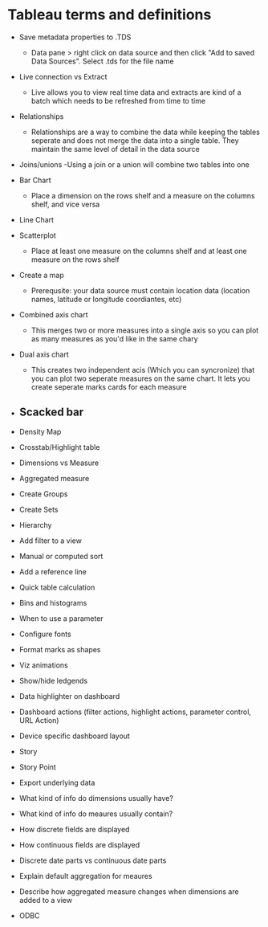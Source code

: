 # Tableau terms and definitions
- Save metadata properties to .TDS
    - Data pane > right click on data source and then click "Add to saved Data Sources". Select .tds for the file name 
- Live connection vs Extract
    - Live allows you to view real time data and extracts are kind of a batch which needs to be refreshed from time to time
- Relationships 
    - Relationships are a way to combine the data while keeping the tables seperate and does not merge the data into a single table. They maintain the same level of detail in the data source
- Joins/unions
    -Using a join or a union will combine two tables into one 
- Bar Chart
    - Place a dimension on the rows shelf and a measure on the columns shelf, and vice versa
- Line Chart
- Scatterplot
    - Place at least one measure on the columns shelf and at least one measure on the rows shelf
- Create a map
    - Prerequsite: your data source must contain location data (location names, latitude or longitude coordiantes, etc)
- Combined axis chart
    - This merges two or more measures into a single axis so you can plot as many measures as you'd like in the same chary
- Dual axis chart
    - This creates two independent acis (Which you can syncronize) that you can plot two seperate measures on the same chart. It lets you create seperate marks cards for each measure
- Scacked bar
    - 

- Density Map
- Crosstab/Highlight table
- Dimensions vs Measure
- Aggregated measure
- Create Groups
- Create Sets
- Hierarchy
- Add filter to a view
- Manual or computed sort
- Add a reference line
- Quick table calculation
- Bins and histograms
- When to use a parameter
- Configure fonts
- Format marks as shapes
- Viz animations
- Show/hide ledgends 
- Data highlighter on dashboard
- Dashboard actions (filter actions, highlight actions, parameter control, URL Action)
- Device specific dashboard layout
- Story
- Story Point
- Export underlying data
- What kind of info do dimensions usually have?
- What kind of info do meaures usually contain?
- How discrete fields are displayed
- How continuous fields are displayed
- Discrete date parts vs continuous date parts
- Explain default aggregation for meaures
- Describe how aggregated measure changes when dimensions are added to a view
- ODBC
